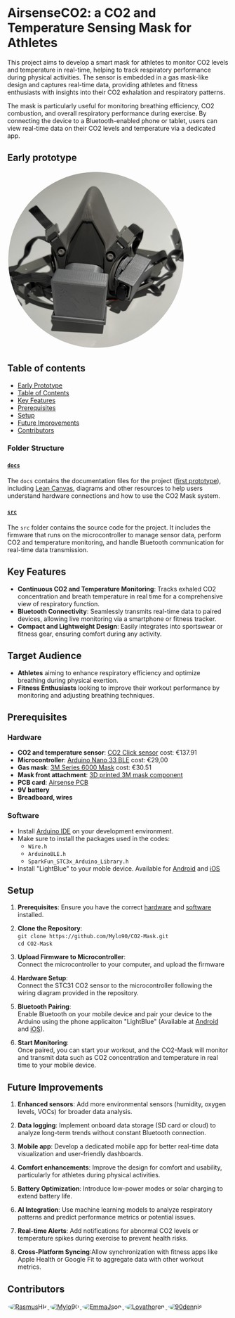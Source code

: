 # AirsenseCO2: a CO2 and Temperature Sensing Mask for Athletes

This project aims to develop a smart mask for athletes to monitor CO2 levels and temperature in real-time, helping to track respiratory performance during physical activities. The sensor is embedded in a gas mask-like design and captures real-time data, providing athletes and fitness enthusiasts with insights into their CO2 exhalation and respiratory patterns.

The mask is particularly useful for monitoring breathing efficiency, CO2 combustion, and overall respiratory performance during exercise. By connecting the device to a Bluetooth-enabled phone or tablet, users can view real-time data on their CO2 levels and temperature via a dedicated app.

## Early prototype
  <a href="https://github.com/Mylo90/CO2-Mask/tree/main/docs/earlyPrototype" target="_blank">
    <img src="https://github.com/Mylo90/AirSenseCO2/blob/main/docs/earlyPrototype/Prototype2.0.png" alt="Earlyprototype" style="border-radius: 50%; width: 400px; height: 400px; object-fit: cover; border: 2px solid white;">
</a>


## Table of contents 
- [Early Prototype](https://github.com/Mylo90/CO2-Mask/tree/main?tab=readme-ov-file#early-prototype)
- [Table of Contents](https://github.com/Mylo90/CO2-Mask/tree/main?tab=readme-ov-file#Table-of-contents)
- [Key Features](https://github.com/Mylo90/CO2-Mask/tree/main?tab=readme-ov-file#key-features)
- [Prerequisites](https://github.com/Mylo90/CO2-Mask/tree/main?tab=readme-ov-file#prerequisites)
- [Setup](https://github.com/Mylo90/CO2-Mask/tree/main?tab=readme-ov-file#setup)
- [Future Improvements](https://github.com/Mylo90/CO2-Mask/tree/main?tab=readme-ov-file#future-improvements)
- [Contributors](https://github.com/Mylo90/CO2-Mask/tree/main?tab=readme-ov-file#contributors)

### Folder Structure
#### [`docs`](https://github.com/Mylo90/CO2-Mask/tree/main/docs)
The `docs` contains the documentation files for the project ([first prototype](https://github.com/Mylo90/CO2-Mask/tree/main/docs/earlyPrototype)), including [Lean Canvas](https://github.com/Mylo90/CO2-Mask/blob/main/docs/leancanvas.pdf), diagrams and other resources to help users understand hardware connections and how to use the CO2 Mask system.

#### [`src`](https://github.com/Mylo90/CO2-Mask/tree/main/src)
The `src` folder contains the source code for the project. It includes the firmware that runs on the microcontroller to manage sensor data, perform CO2 and temperature monitoring, and handle Bluetooth communication for real-time data transmission.

## Key Features
- **Continuous CO2 and Temperature Monitoring**: Tracks exhaled CO2 concentration and breath temperature in real time for a comprehensive view of respiratory function.
- **Bluetooth Connectivity**: Seamlessly transmits real-time data to paired devices, allowing live monitoring via a smartphone or fitness tracker.
- **Compact and Lightweight Design**: Easily integrates into sportswear or fitness gear, ensuring comfort during any activity.

## Target Audience
- **Athletes** aiming to enhance respiratory efficiency and optimize breathing during physical exertion.
- **Fitness Enthusiasts** looking to improve their workout performance by monitoring and adjusting breathing techniques.

## Prerequisites
### Hardware
- **CO2 and temperature sensor**: [CO2 Click sensor](https://www.mikroe.com/co2-click)    cost: €137.91  <br />
- **Microcontroller**: [Arduino Nano 33 BLE](https://store.arduino.cc/en-se/products/nano-33-ble-rev2)   cost: €29,00  <br />
- **Gas mask**: [3M Series 6000 Mask](https://www.tradeinn.com/waveinn/en/3m-series-6000-mask/138958956/p?utm_source=google_products&utm_medium=merchant&id_producte=16274255&country=se)   cost: €30.51 <br />
- **Mask front attachment**: [3D printed 3M mask component](https://www.thingiverse.com/thing:4492721) <br />
- **PCB card**: [Airsense PCB](https://github.com/Mylo90/CO2-Mask/blob/main/docs/earlyPrototype/pcb)   <br />
- **9V battery** <br />
- **Breadboard, wires**

### Software
- Install [Arduino IDE](https://www.arduino.cc/en/software) on your development environment.
- Make sure to install the packages used in the codes:<br />
	- `Wire.h` <br />
  	- `ArduinoBLE.h` <br />
 	- `SparkFun_STC3x_Arduino_Library.h` <br />
- Install "LightBlue" to your moble device. Available for [Android](https://play.google.com/store/apps/details?id=com.punchthrough.lightblueexplorer&hl=en_US&pli=1) and [iOS](https://apps.apple.com/se/app/lightblue/id557428110)

## Setup <br />
1. **Prerequisites**: Ensure you have the correct [hardware](https://github.com/Mylo90/CO2-Mask/tree/main?tab=readme-ov-file#hardware) and [software](https://github.com/Mylo90/CO2-Mask/tree/main?tab=readme-ov-file#software) installed. 
   
2. **Clone the Repository**: <br />
   `git clone https://github.com/Mylo90/CO2-Mask.git`<br />
   `cd CO2-Mask`
3. **Upload Firmware to Microcontroller**: <br /> Connect the microcontroller to your computer, and upload the firmware

4. **Hardware Setup**: <br /> Connect the STC31 CO2 sensor to the microcontroller following the wiring diagram provided in the repository.

5. **Bluetooth Pairing**: <br /> Enable Bluetooth on your mobile device and pair your device to the Arduino using the phone applicaiton "LightBlue" (Available at [Android](https://play.google.com/store/apps/details?id=com.punchthrough.lightblueexplorer&hl=en_US&pli=1) and [iOS](https://apps.apple.com/se/app/lightblue/id557428110)).

6. **Start Monitoring**: <br /> Once paired, you can start your workout, and the CO2-Mask will monitor and transmit data such as CO2 concentration and temperature in real time to your mobile device.

## Future Improvements

1.	**Enhanced sensors**: Add more environmental sensors (humidity, oxygen levels, VOCs) for broader data analysis.

2.	**Data logging**: Implement onboard data storage (SD card or cloud) to analyze long-term trends without constant Bluetooth connection.

3.	**Mobile app**: Develop a dedicated mobile app for better real-time data visualization and user-friendly dashboards.

4.	**Comfort enhancements**: Improve the design for comfort and usability, particularly for athletes during physical activities.

5.	**Battery Optimization**: Introduce low-power modes or solar charging to extend battery life.

6.	**AI Integration**: Use machine learning models to analyze respiratory patterns and predict performance metrics or potential issues.
	
7.	**Real-time Alerts**: Add notifications for abnormal CO2 levels or temperature spikes during exercise to prevent health risks.
	
8.	**Cross-Platform Syncing**:Allow synchronization with fitness apps like Apple Health or Google Fit to aggregate data with other workout metrics.

## Contributors
<p align="left">
  <a href="https://github.com/RasmusHR" target="_blank">
    <img src="https://github.com/RasmusHR.png" alt="RasmusHR" style="border-radius: 50%; width: 40px; height: 40px; object-fit: cover; border: 2px solid white;">
  </a>
  <a href="https://github.com/Mylo90" target="_blank">
    <img src="https://github.com/Mylo90.png" alt="Mylo90" style="border-radius: 50%; width: 40px; height: 40px; object-fit: cover; border: 2px solid white;">
  </a>
  <a href="https://github.com/EmmaJson" target="_blank">
    <img src="https://github.com/EmmaJson.png" alt="EmmaJson" style="border-radius: 50%; width: 40px; height: 40px; object-fit: cover; border: 2px solid white;">
  </a>
  <a href="https://github.com/Lovathoren" target="_blank">
    <img src="https://github.com/Lovathoren.png" alt="Lovathoren" style="border-radius: 50%; width: 40px; height: 40px; object-fit: cover; border: 2px solid white;">
  </a>
 <a href="https://github.com/90dennis" target="_blank">
    <img src="https://github.com/90dennis.png" alt="90dennis" style="border-radius: 50%; width: 40px; height: 40px; object-fit: cover; border: 2px solid white;">
  </a>
</p>





